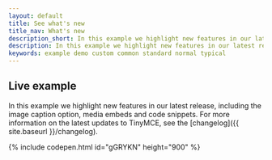 ```yaml
---
layout: default
title: See what's new
title_nav: What's new
description_short: In this example we highlight new features in our latest release.
description: In this example we highlight new features in our latest release, including the image caption option, media embeds and code snippets.
keywords: example demo custom common standard normal typical
---
```


## Live example

In this example we highlight new features in our latest release, including the image caption option, media embeds and code snippets. For more information on the latest updates to TinyMCE, see the  [changelog]({{ site.baseurl }}/changelog).

{% include codepen.html id="gGRYKN" height="900" %}
